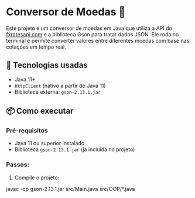 # Conversor de Moedas 💱

Este projeto é um conversor de moedas em Java que utiliza a API do [fxratesapi.com](https://fxratesapi.com) e a biblioteca Gson para tratar dados JSON. Ele roda no terminal e permite converter valores entre diferentes moedas com base nas cotações em tempo real.

## 🚀 Tecnologias usadas

- Java 11+
- `HttpClient` (nativo a partir do Java 11)
- Biblioteca externa: `gson-2.13.1.jar`

## 📦 Como executar

### Pré-requisitos
- Java 11 ou superior instalado
- Biblioteca `gson-2.13.1.jar` (já incluída no projeto)

### Passos:

1. Compile o projeto:

javac -cp gson-2.13.1.jar src/Main.java src/OOP/*.java
